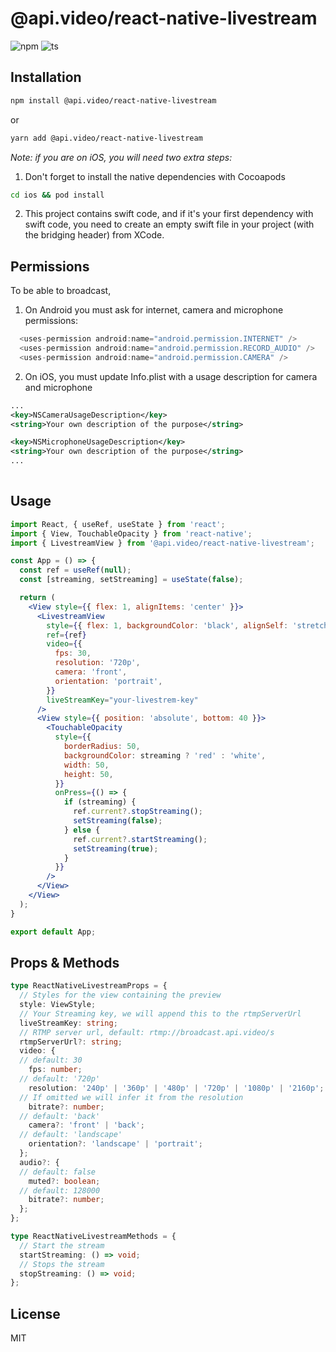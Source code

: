 # @api.video/react-native-livestream
![npm](https://img.shields.io/npm/v/api.video/react-native-livestream) ![ts](https://badgen.net/badge/-/TypeScript/blue?icon=typescript&label)

## Installation

```sh
npm install @api.video/react-native-livestream
```
or
```sh
yarn add @api.video/react-native-livestream
```
_Note: if you are on iOS, you will need two extra steps:_
1) Don't forget to install the native dependencies with Cocoapods
```sh
cd ios && pod install
```
2) This project contains swift code, and if it's your first dependency with swift code, you need to create an empty swift file in your project (with the bridging header) from XCode.

## Permissions
To be able to broadcast,

1) On Android you must ask for internet, camera and microphone permissions:

```java
  <uses-permission android:name="android.permission.INTERNET" />
  <uses-permission android:name="android.permission.RECORD_AUDIO" />
  <uses-permission android:name="android.permission.CAMERA" />
```

2) On iOS, you must update Info.plist with a usage description for camera and microphone

```xml
...
<key>NSCameraUsageDescription</key>
<string>Your own description of the purpose</string>

<key>NSMicrophoneUsageDescription</key>
<string>Your own description of the purpose</string>
...
	
```

## Usage

```jsx
import React, { useRef, useState } from 'react';
import { View, TouchableOpacity } from 'react-native';
import { LivestreamView } from '@api.video/react-native-livestream';

const App = () => {
  const ref = useRef(null);
  const [streaming, setStreaming] = useState(false);

  return (
    <View style={{ flex: 1, alignItems: 'center' }}>
      <LivestreamView
        style={{ flex: 1, backgroundColor: 'black', alignSelf: 'stretch' }}
        ref={ref}
        video={{
          fps: 30,
          resolution: '720p',
          camera: 'front',
          orientation: 'portrait',
        }}
        liveStreamKey="your-livestrem-key"
      />
      <View style={{ position: 'absolute', bottom: 40 }}>
        <TouchableOpacity
          style={{
            borderRadius: 50,
            backgroundColor: streaming ? 'red' : 'white',
            width: 50,
            height: 50,
          }}
          onPress={() => {
            if (streaming) {
              ref.current?.stopStreaming();
              setStreaming(false);
            } else {
              ref.current?.startStreaming();
              setStreaming(true);
            }
          }}
        />
      </View>
    </View>
  );
}

export default App;
```

## Props & Methods

```ts
type ReactNativeLivestreamProps = {
  // Styles for the view containing the preview
  style: ViewStyle;
  // Your Streaming key, we will append this to the rtmpServerUrl
  liveStreamKey: string;
  // RTMP server url, default: rtmp://broadcast.api.video/s
  rtmpServerUrl?: string;
  video: {
  // default: 30
    fps: number;
  // default: '720p'
    resolution: '240p' | '360p' | '480p' | '720p' | '1080p' | '2160p';
  // If omitted we will infer it from the resolution
    bitrate?: number;
  // default: 'back'
    camera?: 'front' | 'back';
  // default: 'landscape'
    orientation?: 'landscape' | 'portrait';
  };
  audio?: {
  // default: false
    muted?: boolean;
  // default: 128000
    bitrate?: number;
  };
};

type ReactNativeLivestreamMethods = {
  // Start the stream
  startStreaming: () => void;
  // Stops the stream
  stopStreaming: () => void;
};
```

## License

MIT
